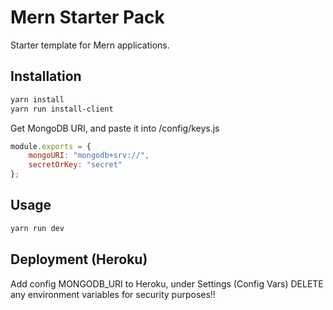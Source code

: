 # Mern Starter Pack

Starter template for Mern applications.

## Installation

```bash
yarn install
yarn run install-client
```

Get MongoDB URI, and paste it into /config/keys.js
```javascript
module.exports = {
    mongoURI: "mongodb+srv://",
    secretOrKey: "secret" 
};
```

## Usage

```bash
yarn run dev
```

## Deployment (Heroku)

Add config MONGODB_URI to Heroku, under Settings (Config Vars)
DELETE any environment variables for security purposes!!